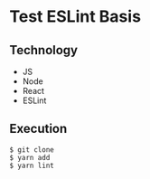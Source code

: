 # Test ESLint Basis

## Technology
- JS
- Node
- React
- ESLint

## Execution
```
$ git clone
$ yarn add 
$ yarn lint
```



